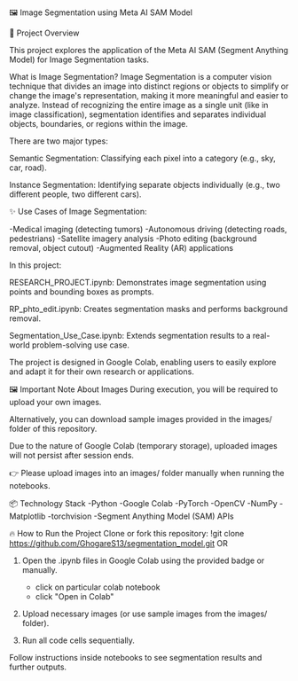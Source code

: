 🖼️ Image Segmentation using Meta AI SAM Model

📝 Project Overview

This project explores the application of the Meta AI SAM (Segment Anything Model) for Image Segmentation tasks.

What is Image Segmentation?
Image Segmentation is a computer vision technique that divides an image into distinct regions or objects to simplify or change the image's representation, making it more meaningful and easier to analyze.
Instead of recognizing the entire image as a single unit (like in image classification), segmentation identifies and separates individual objects, boundaries, or regions within the image.

There are two major types:

Semantic Segmentation: Classifying each pixel into a category (e.g., sky, car, road).

Instance Segmentation: Identifying separate objects individually (e.g., two different people, two different cars).

✨ Use Cases of Image Segmentation:

-Medical imaging (detecting tumors)
-Autonomous driving (detecting roads, pedestrians)
-Satellite imagery analysis
-Photo editing (background removal, object cutout)
-Augmented Reality (AR) applications


In this project:

RESEARCH_PROJECT.ipynb: Demonstrates image segmentation using points and bounding boxes as prompts.

RP_phto_edit.ipynb: Creates segmentation masks and performs background removal.

Segmentation_Use_Case.ipynb: Extends segmentation results to a real-world problem-solving use case.

The project is designed in Google Colab, enabling users to easily explore and adapt it for their own research or applications.

🖼️ Important Note About Images
During execution, you will be required to upload your own images.

Alternatively, you can download sample images provided in the images/ folder of this repository.

Due to the nature of Google Colab (temporary storage), uploaded images will not persist after session ends.

👉 Please upload images into an images/ folder manually when running the notebooks.

📦 Technology Stack
-Python
-Google Colab
-PyTorch
-OpenCV
-NumPy
-Matplotlib
-torchvision
-Segment Anything Model (SAM) APIs

🔥 How to Run the Project
Clone or fork this repository:
!git clone https://github.com/GhogareS13/segmentation_model.git
        OR 
1) Open the .ipynb files in Google Colab using the provided badge or manually.
   - click on particular colab notebook
   - click "Open in Colab"

2) Upload necessary images (or use sample images from the images/ folder).

3) Run all code cells sequentially.

Follow instructions inside notebooks to see segmentation results and further outputs.

